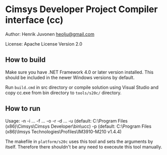 # Cimsys Developer Project Compiler interface (cc)

Author: Henrik Juvonen <heolju@gmail.com>

License: Apache License Version 2.0

## How to build

Make sure you have .NET Framework 4.0 or later version installed. This should be included in the newer Windows versions by default.

Run `build.cmd` in src directory or compile solution using Visual Studio and copy cc.exe from bin directory to `tools/s20c/` directory.

## How to run

Usage:
  -n <name>
  -i <include-dir> <include-dir> ...
  -f <source-file> <source-file> ...
  -o <object-dir>
  -r <root-dir>
  -d <preprocessor-definition> <preprocessor-definition> ...
  -u <ucc-path> (default: C:\Program Files (x86)\Cimsys\Cimsys Developer\bin\ucc)
  -p <profile-path> (default: C:\Program Files (x86)\Imsys Technologies\Profiles\IM3910-M210 v1.4.4)

The makefile in `platform/s20c` uses this tool and sets the arguments by itself. Therefore there shouldn't be any need to execeute this tool manually.
